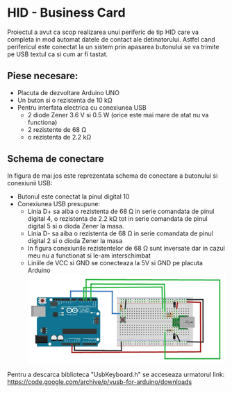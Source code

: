 # HID - Business Card

Proiectul a avut ca scop realizarea unui periferic de tip HID care va completa in mod automat datele de contact ale detinatorului. 
Astfel cand perifericul este conectat la un sistem prin apasarea butonului se va trimite pe USB textul ca si cum ar fi tastat.

## Piese necesare:
- Placuta de dezvoltare Arduino UNO
- Un buton si o rezistenta de 10 kΩ
- Pentru interfata electrica cu conexiunea USB
  - 2 diode Zener 3.6 V si 0.5 W (orice este mai mare de atat nu va functiona)
  - 2 rezistente de 68 Ω
  - o rezistenta de 2.2 kΩ

## Schema de conectare
In figura de mai jos este reprezentata schema de conectare a butonului si conexiunii USB:
- Butonul este conectat la pinul digital 10
- Conexiunea USB presupune: 
  - Linia D+ sa aiba o rezistenta de 68 Ω in serie comandata de pinul digital 4, o rezistenta de 2.2 kΩ tot in serie comandata de pinul digital 5 si o dioda Zener la masa.
  - Linia D- sa aiba o rezistenta de 68 Ω in serie comandata de pinul digital 2 si o dioda Zener la masa
  - In figura conexiunile rezistentelor de 68 Ω sunt inversate dar in cazul meu nu a functionat si le-am interschimbat
  - Liniile de VCC si GND se conecteaza la 5V si GND pe placuta Arduino
![Schema de conectare](./Schema.jpg)

Pentru a descarca biblioteca "UsbKeyboard.h" se acceseaza urmatorul link: https://code.google.com/archive/p/vusb-for-arduino/downloads
